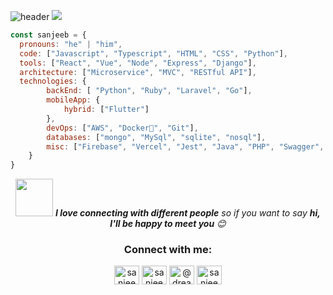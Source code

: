 ![header](https://capsule-render.vercel.app/api?type=waving&color=gradient&customColorList=0,2,2,5,30&height=200&section=header&text=Hi,%20I'm%20Sanjeeb%20Lama&fontSize=30&animation=twinkling&fontAlignY=30&desc=Software%20Engineer%20|%20Aspiring%20Entrepreneur%20&descAlignY=51&descAlign=50)
![](https://komarev.com/ghpvc/?username=SanjeebLama&style=flat-square&label=PROFILE+VIEWS)

```javascript
const sanjeeb = {
  pronouns: "he" | "him",
  code: ["Javascript", "Typescript", "HTML", "CSS", "Python"],
  tools: ["React", "Vue", "Node", "Express", "Django"],
  architecture: ["Microservice", "MVC", "RESTful API"],
  technologies: {
        backEnd: [ "Python", "Ruby", "Laravel", "Go"],
        mobileApp: {
            hybrid: ["Flutter"]
        },
        devOps: ["AWS", "Docker🐳", "Git"],
        databases: ["mongo", "MySql", "sqlite", "nosql"],
        misc: ["Firebase", "Vercel", "Jest", "Java", "PHP", "Swagger", "Quasar", "SCSS", "Cypress"]
    }
}
```
<!-- <p align="center">
  <img align="left" src ="https://github-readme-stats.vercel.app/api/pin/?username=sanjeeblama&repo=vuejs">
  <img align="right" src ="https://github-readme-stats.vercel.app/api/pin/?username=sanjeeblama&repo=vuejs">
</p> 

<p align="center">&nbsp;<img align="left" src="https://github-readme-stats.vercel.app/api?username=sanjeeblama&show_icons=true&locale=en" alt="sanjeeblama" /></p>

<p><img align="center" src="https://github-readme-stats.vercel.app/api/top-langs?username=sanjeeblama&show_icons=true&locale=en&layout=compact" alt="sanjeeblama" /></p>
-->

<p align="center">
<img src="https://media.giphy.com/media/LnQjpWaON8nhr21vNW/giphy.gif" width="60"> <em><b>I love connecting with different people</b> so if you want to say <b>hi, I'll be happy to meet you</b> 😊</em>
</p>
<h3 align="center">Connect with me:</h3>
<p align="center">
      <a href="https://linkedin.com/in/sanjeeblama" target="blank"><img align="center" src="https://cdn.jsdelivr.net/npm/simple-icons@3.0.1/icons/linkedin.svg" alt="sanjeeblama" height="30" width="40" /></a>
      <a href="https://fb.com/sanjeeblamaprofile" target="blank"><img align="center" src="https://cdn.jsdelivr.net/npm/simple-icons@3.0.1/icons/facebook.svg" alt="sanjeeblamaprofile" height="30" width="40" /></a>
      <a href="https://medium.com/@dreamer.warrior" target="blank"><img align="center" src="https://cdn.jsdelivr.net/npm/simple-icons@3.0.1/icons/medium.svg" alt="@dreamer.warrior" height="30" width="40" /></a>
      <a href="https://www.hackerrank.com/sanjeeb_lama004" target="blank"><img align="center" src="https://cdn.jsdelivr.net/npm/simple-icons@3.0.1/icons/hackerrank.svg" alt="sanjeeb_lama004" height="30" width="40" /></a>
</p>
<br/>
